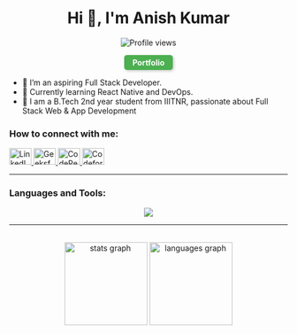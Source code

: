 <h1 align="center">Hi 👋, I'm Anish Kumar</h1>

<p align="center">
  <img src="https://komarev.com/ghpvc/?username=sarcastic-soul&label=Profile%20views&color=0e75b6&style=flat" alt="Profile views" />
</p>

<p align="center">
  <a href="https://sarcastic-soul.github.io/Portfolio/" target="_blank" 
     style="display: inline-block; padding: 5px 15px; background-color: #4CAF50; color: white; text-decoration: none; font-weight: bold; border-radius: 5px; box-shadow: 2px 2px 5px rgba(0, 0, 0, 0.2); transition: background-color 0.3s ease;"
     onmouseover="this.style.backgroundColor='#45a049';" 
     onmouseout="this.style.backgroundColor='#4CAF50';">
     Portfolio
  </a>
</p>

<ul>
  <li>🔭 I’m an aspiring Full Stack Developer.</li>
  <li>🌱 Currently learning React Native and DevOps.</li>
  <li>💬 I am a B.Tech 2nd year student from IIITNR, passionate about Full Stack Web & App Development </li>
</ul>

<h3 align="left">How to connect with me:</h3>
<p align="left">
  <a href="https://linkedin.com/in/anish-kumar-852397290" target="_blank">
    <img src="https://raw.githubusercontent.com/rahuldkjain/github-profile-readme-generator/master/src/images/icons/Social/linked-in-alt.svg" alt="LinkedIn" height="30" width="40" />
  </a>
  <a href="https://auth.geeksforgeeks.org/user/anishisbusy/" target="_blank">
    <img src="https://raw.githubusercontent.com/rahuldkjain/github-profile-readme-generator/master/src/images/icons/Social/geeks-for-geeks.svg" alt="GeeksforGeeks" height="30" width="40"  />
  </a>
  <a href="https://codepen.io/topxegne-the-flexboxer" target="_blank">
    <img src="https://skillicons.dev/icons?i=codepen" alt="CodePen" height="30" width="40" />
  </a>
  <a href="https://codeforces.com/profile/anish_231010209" target="_blank">
    <img src="https://raw.githubusercontent.com/rahuldkjain/github-profile-readme-generator/master/src/images/icons/Social/codeforces.svg" alt="Codeforces" height="30" width="40" />
  </a>
</p>

<hr>

<h3 align="left">Languages and Tools:</h3>
<p align="center">
  <a href="https://skillicons.dev">
    <img src="https://skillicons.dev/icons?i=javascript,tailwind,bootstrap,react,vite,nodejs,expressjs,nextjs,mongodb,postgres,git,appwrite,arduino" />
  </a>
</p>

<hr>
<br>
<div align="center">
  <img src="https://github-readme-stats.vercel.app/api?username=Sarcastic-Soul&hide_title=false&hide_rank=false&show_icons=true&include_all_commits=true&count_private=true&disable_animations=false&theme=dracula&locale=en&hide_border=false" height="150" alt="stats graph"  />
  <img src="https://github-readme-stats.vercel.app/api/top-langs?username=Sarcastic-Soul&locale=en&hide_title=false&layout=compact&card_width=320&langs_count=5&theme=dracula&hide_border=false" height="150" alt="languages graph"  />
</div>
